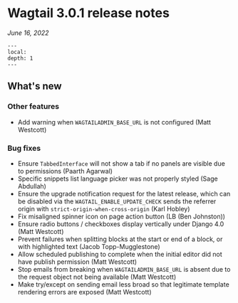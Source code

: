 # Wagtail 3.0.1 release notes

_June 16, 2022_

```{contents}
---
local:
depth: 1
---
```

## What's new

### Other features

 * Add warning when `WAGTAILADMIN_BASE_URL` is not configured (Matt Westcott)

### Bug fixes

 * Ensure `TabbedInterface` will not show a tab if no panels are visible due to permissions (Paarth Agarwal)
 * Specific snippets list language picker was not properly styled (Sage Abdullah)
 * Ensure the upgrade notification request for the latest release, which can be disabled via the `WAGTAIL_ENABLE_UPDATE_CHECK` sends the referrer origin with `strict-origin-when-cross-origin` (Karl Hobley)
 * Fix misaligned spinner icon on page action button (LB (Ben Johnston))
 * Ensure radio buttons / checkboxes display vertically under Django 4.0 (Matt Westcott)
 * Prevent failures when splitting blocks at the start or end of a block, or with highlighted text (Jacob Topp-Mugglestone)
 * Allow scheduled publishing to complete when the initial editor did not have publish permission (Matt Westcott)
 * Stop emails from breaking when `WAGTAILADMIN_BASE_URL` is absent due to the request object not being available (Matt Westcott)
 * Make try/except on sending email less broad so that legitimate template rendering errors are exposed (Matt Westcott)
